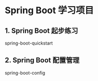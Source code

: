 # Spring Boot 学习项目

## 1. Spring Boot 起步练习
spring-boot-quickstart

## 2. Spring Boot 配置管理
spring-boot-config